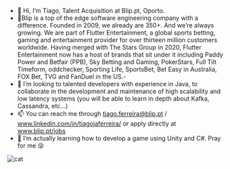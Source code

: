 - 👋 Hi, I’m Tiago, Talent Acquisition at Blip.pt, Oporto.
- 🏤Blip is a top of the edge software engineering company with a difference. Founded in 2009, we already are 350+. And we’re always growing. We are part of Flutter Entertainment, a global sports betting, gaming and entertainment provider for over thirteen million customers worldwide.
Having merged with The Stars Group in 2020, Flutter Entertainment now has a host of brands that sit under it including Paddy Power and Betfair (PPB), Sky Betting and Gaming, PokerStars, Full Tilt Timeform, oddchecker, Sporting Life, SportsBet, Bet Easy in Australia, FOX Bet, TVG and FanDuel in the US.- 
- 💞️ I’m looking to talented developers with experience in Java, to collaborate in the development and maintenance of high scalability and low latency systems (you will be able to learn in depth about Kafka, Cassandra, etc...)
- 📫 You can reach me through tiago.ferreira@blip.pt / www.linkedin.com/in/tiagojaferreira/ or apply directly at www.blip.pt/jobs
- 🌱 I’m actually learning how to develop a game using Unity and C#. Pray for me 😝

![cat](https://user-images.githubusercontent.com/73248223/126646495-f5cb0af1-1534-48dd-9f01-eda87e0278b3.gif)

<!---
tiagojaferreira97/tiagojaferreira97 is a ✨ special ✨ repository because its `README.md` (this file) appears on your GitHub profile.
You can click the Preview link to take a look at your changes.
--->
